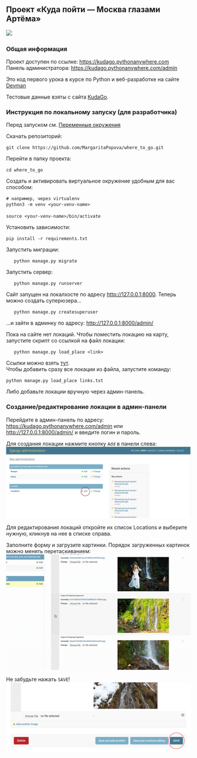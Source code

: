 ## Проект «Куда пойти — Москва глазами Артёма»    
![](static/ezgif-4-d136f2239bdc.gif)
### Общая информация

Проект доступен по ссылке: https://kudago.pythonanywhere.com  
Панель администратора: https://kudago.pythonanywhere.com/admin

Это код первого урока в курсе по Python и веб-разработке на сайте [Devman](https://dvmn.org)

Тестовые данные взяты с сайта [KudaGo](https://kudago.com/).

### Инструкция по локальному запуску (для разработчика)

Перед запуском см. [Переменные окружения](env_vars.md)

Скачать репозиторий:

   ```
   git clone https://github.com/MargaritaPopova/where_to_go.git
   ```

Перейти в папку проекта:

   ```
   cd where_to_go
   ```

Создать и активировать виртуальное окружение удобным для вас способом:
   ```
   # например, через virtualenv
   python3 -m venv <your-venv-name>
   
   source <your-venv-name>/bin/activate
   ```

Установить зависимости:

   ```
   pip install -r requirements.txt
   ```

Запустить миграции:

```
   python manage.py migrate
   ```

Запустить сервер:

```
   python manage.py runserver
   ```

Сайт запущен на локалхосте по адресу http://127.0.0.1:8000. Теперь можно создать суперюзера...

```
   python manage.py createsuperuser
   ```

...и зайти в админку по адресу: http://127.0.0.1:8000/admin/

Пока на сайте нет локаций. Чтобы поместить локацию на карту, запустите скрипт cо ссылкой на файл локации:

```
   python manage.py load_place <link>
   ```

Ссылки можно взять [тут](links.txt).    
Чтобы добавить сразу все локации из файла, запустите команду:

   ```
   python manage.py load_place links.txt
   ```

Либо добавьте локации вручную через админ-панель.

### Создание/редактирование локации в админ-панели

Перейдите в админ-панель по адресу: https://kudago.pythonanywhere.com/admin или http://127.0.0.1:8000/admin/ и введите
логин и пароль.

Для создания локации нажмите кнопку ```Add``` в панели слева:
![](static/Screenshot%202021-02-14%20at%2000.44.17.png)

Для редактирования локаций откройте их список Locations и выберите нужную, кликнув на нее в списке справа.

Заполните форму и загрузите картинки. Порядок загруженных картинок можно менять перетаскиванием:   
![](static/ezgif-4-d68f28a12df8.gif)

Не забудьте нажать ```SAVE```!
![](static/Screenshot%202021-02-14%20at%2012.52.36.png)
   

